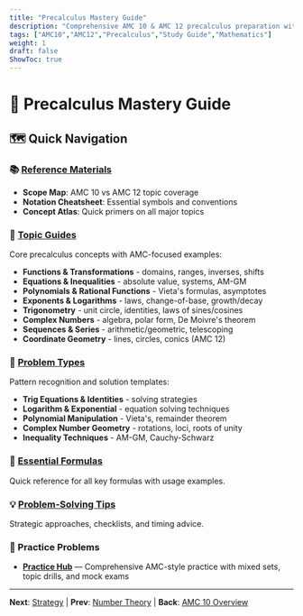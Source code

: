 ```yaml
---
title: "Precalculus Mastery Guide"
description: "Comprehensive AMC 10 & AMC 12 precalculus preparation with visual guides, problem patterns, and essential formulas."
tags: ["AMC10","AMC12","Precalculus","Study Guide","Mathematics"]
weight: 1
draft: false
ShowToc: true
---
```


# 🎯 Precalculus Mastery Guide

## 🗺️ Quick Navigation

### 📚 [Reference Materials](reference/)
- **Scope Map**: AMC 10 vs AMC 12 topic coverage
- **Notation Cheatsheet**: Essential symbols and conventions
- **Concept Atlas**: Quick primers on all major topics

### 🧭 [Topic Guides](topics/)
Core precalculus concepts with AMC-focused examples:
- **Functions & Transformations** - domains, ranges, inverses, shifts
- **Equations & Inequalities** - absolute value, systems, AM-GM
- **Polynomials & Rational Functions** - Vieta's formulas, asymptotes
- **Exponents & Logarithms** - laws, change-of-base, growth/decay
- **Trigonometry** - unit circle, identities, laws of sines/cosines
- **Complex Numbers** - algebra, polar form, De Moivre's theorem
- **Sequences & Series** - arithmetic/geometric, telescoping
- **Coordinate Geometry** - lines, circles, conics (AMC 12)

### 🧩 [Problem Types](problem-types/)
Pattern recognition and solution templates:
- **Trig Equations & Identities** - solving strategies
- **Logarithm & Exponential** - equation solving techniques
- **Polynomial Manipulation** - Vieta's, remainder theorem
- **Complex Number Geometry** - rotations, loci, roots of unity
- **Inequality Techniques** - AM-GM, Cauchy-Schwarz

### 📏 [Essential Formulas](formulas/)
Quick reference for all key formulas with usage examples.

### 💡 [Problem-Solving Tips](tips/)
Strategic approaches, checklists, and timing advice.

### 📘 Practice Problems
- **[Practice Hub](practice)** — Comprehensive AMC-style practice with mixed sets, topic drills, and mock exams

---

**Next**: [Strategy](../strategy) | **Prev**: [Number Theory](../number-theory) | **Back**: [AMC 10 Overview](../)
